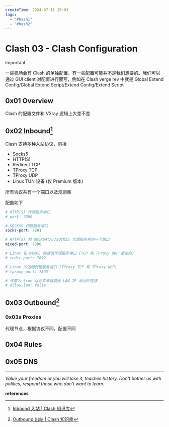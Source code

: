 ```yaml
---
createTime: 2024-07-11 15:03
tags:
  - "#hash1"
  - "#hash2"
---
```


# Clash 03 - Clash Configuration

> [!important] 
> 一些机场会有 Clash 的单独配置，有一些配置可能并不是我们想要的。我们可以通过 GUI client 对配置进行覆写，例如在 Clash verge rev 中就是 Global Extend Config/Global Extend Script/Extend Config/Extend Script

## 0x01 Overview

Clash 的配置文件和 V2ray 逻辑上大差不差

## 0x02 Inbound[^1]

Clash 支持多种入站协议，包括

- Socks5
- HTTP(S)
- Redirect TCP
- TProxy TCP
- TProxy UDP
- Linux TUN 设备 (仅 Premium 版本)

所有协议共有一个端口以及规则集

配置如下

```yaml
# HTTP(S) 代理服务端口
# port: 7890

# SOCKS5 代理服务端口
socks-port: 7891

# HTTP(S) 和 SOCKS4(A)/SOCKS5 代理服务共用一个端口
mixed-port: 7890

# Linux 和 macOS 的透明代理服务端口 (TCP 和 TProxy UDP 重定向)
# redir-port: 7892

# Linux 的透明代理服务端口 (TProxy TCP 和 TProxy UDP)
# tproxy-port: 7893

# 设置为 true 以允许来自其他 LAN IP 地址的连接
# allow-lan: false
```

## 0x03 Outbound[^2]



### 0x03a Proxies

代理节点，根据协议不同，配置不同


## 0x04 Rules

## 0x05 DNS

---
*Value your freedom or you will lose it, teaches history. Don't bother us with politics, respond those who don't want to learn.*

**references**

[^1]:[Inbound 入站 | Clash 知识库](https://clash.wiki/configuration/inbound.html)
[^2]:[Outbound 出站 | Clash 知识库](https://clash.wiki/configuration/outbound.html)